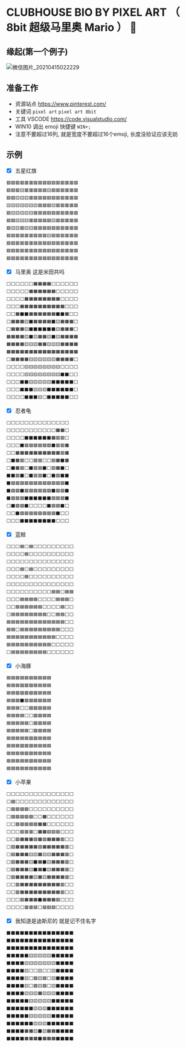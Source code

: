 # CLUBHOUSE BIO BY PIXEL ART （ 8bit 超级马里奥 Mario ） :wave:

## 缘起(第一个例子)

![微信图片_20210415022229](https://user-images.githubusercontent.com/81325606/115052348-6ce25f00-9f10-11eb-85f3-738184c5ff78.png)

## 准备工作

* 资源站点 https://www.pinterest.com/
* 关键词 `pixel art` `pixel art 8bit`
* 工具 VSCODE https://code.visualstudio.com/
* WIN10 调出 emoji 快捷键  `WIN+;`
* 注意不要超过16列, 就是宽度不要超过16个emoji, 长度没验证应该无妨

## 示例

- [x] 五星红旗

```
🟥🟥🟥🟥🟥🟥🟥🟥🟥🟥🟥🟥🟥🟥🟥🟥
🟥🟥🟥🟨🟥🟥🟥🟥🟥🟨🟥🟥🟥🟥🟥🟥
🟥🟥🟨🟨🟨🟥🟥🟥🟥🟥🟥🟥🟥🟥🟥🟥
🟨🟨🟨🟨🟨🟨🟨🟥🟥🟥🟨🟥🟥🟥🟥🟥
🟥🟨🟨🟨🟨🟨🟥🟥🟥🟥🟥🟥🟥🟥🟥🟥
🟥🟥🟨🟨🟨🟥🟥🟥🟥🟥🟨🟥🟥🟥🟥🟥
🟥🟨🟨🟥🟨🟨🟥🟥🟥🟥🟥🟥🟥🟥🟥🟥
🟥🟥🟥🟥🟥🟥🟥🟥🟥🟨🟥🟥🟥🟥🟥🟥
🟥🟥🟥🟥🟥🟥🟥🟥🟥🟥🟥🟥🟥🟥🟥🟥
🟥🟥🟥🟥🟥🟥🟥🟥🟥🟥🟥🟥🟥🟥🟥🟥
🟥🟥🟥🟥🟥🟥🟥🟥🟥🟥🟥🟥🟥🟥🟥🟥
```

- [x] 马里奥 这是米田共吗

```
⬜⬜⬜⬜⬜⬜🟧🟧🟧🟧⬜⬜⬜⬜⬜⬜
⬜⬜⬜⬜⬜🟧🟧🟧🟧🟧🟧⬜⬜⬜⬜⬜
⬜⬜⬜⬜🟧🟧🟧🟧🟧🟧🟧🟧⬜⬜⬜⬜
⬜⬜⬜🟧🟧🟧🟧🟧🟧🟧🟧🟧🟧⬜⬜⬜
⬜⬜🟧⬛⬛🟧🟧🟧🟧🟧🟧⬛⬛🟧⬜⬜
⬜🟧🟧🟧🟨⬛🟧🟧🟧🟧⬛🟨🟧🟧🟧⬜
⬜🟧🟧🟧🟨⬛⬛⬛⬛⬛⬛🟨🟧🟧🟧⬜
🟧🟧🟧🟧🟨⬛🟨🟧🟧🟨⬛🟨🟧🟧🟧🟧
🟧🟧🟧🟧🟨🟨🟨🟧🟧🟨🟨🟨🟧🟧🟧🟧
🟧🟧🟧🟧🟧🟧🟧🟧🟧🟧🟧🟧🟧🟧🟧🟧
⬜🟧🟧🟧🟧🟨🟨🟨🟨🟨🟨🟧🟧🟧🟧⬜
⬜⬜⬜⬜🟨🟨🟨🟨🟨🟨🟨🟨⬜⬜⬜⬜
⬜⬜⬜⬜🟨🟨🟨🟨🟨🟨🟨🟨⬛⬛⬜⬜
⬜⬜⬜⬛⬛🟨🟨🟨🟨🟨⬛⬛⬛⬛⬛⬜
⬜⬜⬜⬛⬛⬛🟨🟨🟨⬛⬛⬛⬛⬛⬛⬜
⬜⬜⬜⬜⬛⬛⬛🟨⬜⬛⬛⬛⬛⬛⬜⬜
```

- [x] 忍者龟

```
⬜⬜⬜⬜⬜⬜⬜⬜⬜⬜⬜⬜⬜⬜
⬜⬜⬜⬜⬜⬜⬜⬜⬜⬜⬜🟫🟫⬜
⬜⬜⬜⬜⬛⬛⬛⬛⬛⬛🟫🟥🟥⬜
⬜⬜⬜⬛🟩🟩🟩🟩🟩🟩⬛🟥🟥🟫
⬜⬜🟫🟫🟫🟫🟫🟫🟫🟫🟫🟫🟥🟫
⬜⬛🟫🟥⬜⬜🟥🟥⬜⬜🟥🟫⬛🟫
⬜⬛🟫🟥⬜⬛🟥🟥⬛⬜🟥🟫⬛⬜
⬛⬛🟩⬛⬜⬛🟥🟥⬛⬜⬛🟩⬛⬛
⬛🟩🟩🟩🟩🟩🟩🟩🟩🟩🟩🟩🟩⬛
⬛🟩🟩⬛🟩🟩🟩🟩🟩🟩⬛🟩🟩⬛
⬛🟩🟩🟩⬛⬛⬛⬛⬛⬛🟩🟩🟩⬛
⬜⬛🟩🟩⬛⬜⬜⬜⬜⬛🟩🟩⬛⬜
⬜⬜⬛🟩🟩🟩🟩🟩🟩🟩🟩⬛⬜⬜
⬜⬜⬜⬛⬛⬛⬛⬛⬛⬛⬛⬜⬜⬜
```

- [x] 蓝鲸

```
⬜⬜⬜🟦⬜🟦⬜⬜⬜⬜⬜⬜⬜⬜⬜
⬜⬜⬜⬜🟦⬜⬜⬜⬜⬜⬜⬜⬜⬜⬜
⬜⬜⬜⬜⬜⬜⬜⬜⬜⬜⬜⬜⬜⬜⬜
⬜⬜⬜🟦⬜🟦⬜⬜⬜⬜⬜⬜⬜⬜⬜
⬜⬜⬜⬜🟦⬜⬜⬜⬜⬜⬜⬜⬜⬜⬜
⬜⬜⬜⬜⬜⬜⬜⬜⬜⬜⬜⬜⬜⬜⬜
⬜⬜⬜⬜⬜⬜⬜⬜⬜⬜🟦🟦⬜🟦🟦
⬜⬜⬜🟦🟦🟦🟦⬜⬜⬜⬜🟦🟦🟦⬜
⬜⬜🟦🟦🟦🟦🟦🟦⬜⬜⬜⬜🟦⬜⬜
⬜🟦🟦🟦🟦🟦🟦🟦🟦⬜⬜🟦🟦⬜⬜
🟦🟦🟦🟦🟦🟦🟦🟦🟦🟦🟦🟦🟦⬜⬜
🟦🟦⬜🟦🟦🟦🟦🟦🟦🟦🟦🟦⬜⬜⬜
🟦🟦🟦🟦🟦🟦🟦🟦🟦🟦🟦⬜⬜⬜⬜
🟦🟦🟦🟦🟦🟦🟦🟦🟦🟦⬜⬜⬜⬜⬜
⬜🟦🟦🟦🟦🟦🟦🟦🟦⬜⬜⬜⬜⬜⬜
```

- [x] 小海豚

```
🟦🟦🟦🟦🟦🟦🟦🟦🟦🟦
🟦🟦🟦🟪🟪🟪🟦🟦🟦🟦
🟦🟦🟪🟪🟪🟪🟪🟦🟦🟦
🟦🟪🟪⬛🟪🟪🟪🟪🟪🟦
🟦🟦🟦⬜⬜🟪🟪🟪🟪🟦
🟦🟦🟦🟦⬜⬜🟪🟪🟦🟦
🟦🟦🟦🟦🟦⬜🟪🟪🟦🟦
🟦🟦🟦🟦🟦⬜🟪🟪🟦🟦
🟦🟦🟦🟦🟦🟪🟪🟦🟦🟦
🟦🟦🟦🟪🟪🟪🟦🟦🟦🟦
🟦🟦🟦🟦🟪🟪🟦🟦🟦🟦
🟦🟦🟦🟦🟦🟪🟦🟦🟦🟦
🟦🟦🟦🟦🟦🟦🟦🟦🟦🟦
```

- [x] 小苹果

```
⬜⬜⬜⬜⬜⬜⬜⬜⬜⬜⬜⬜⬜⬜⬜
⬜🟩⬜⬜⬜⬜⬜⬜⬜⬜⬜⬜⬜⬜⬜
⬜🟩🟩🟩🟩⬜⬜⬜⬜⬜⬜⬜⬜⬜⬜
⬜🟩🟩🟩🟩🟩⬜⬜🟫⬜⬜⬜⬜⬜⬜
⬜⬜🟩🟩🟩🟩🟩🟫🟫⬜⬜⬜⬜⬜⬜
⬜⬜⬜🟥🟥🟥⬜🟫🟫🟥🟥🟥⬜⬜⬜
⬜⬜🟥🟧🟧🟧🟥🟫🟥🟧🟧🟧🟥⬜⬜
⬜🟥🟧🟧🟧🟧🟧🟥🟧🟧🟧🟧🟧🟥⬜
⬜🟥🟧🟧🟧🟨🟨🟧🟨🟨🟧🟧🟧🟥⬜
⬜🟥🟧🟧🟧🟨⬛🟧⬛🟨🟧🟧🟧🟥⬜
⬜🟥🟧🟧🟧🟨⬛🟧⬛🟨🟧🟧🟧🟥⬜
⬜🟥🟧🟧🟧🟧🟨🟧🟨🟧🟧🟧🟧🟥⬜
⬜⬜🟥🟧🟧🟧🟧🟧🟧🟧🟧🟧🟥⬜⬜
⬜⬜🟥🟧🟧🟧🟧🟧🟧🟧🟧🟧🟥⬜⬜
⬜⬜⬜🟥🟧🟧🟧⬛🟧🟧🟧🟥⬜⬜⬜
⬜⬜⬜⬜🟥🟥🟥⬜🟥🟥🟥⬜⬜⬜⬜
```

- [x] 我知道是迪斯尼的 就是记不住名字

```
⬛⬛⬛⬛⬛⬛⬛⬛⬛⬛⬛⬛⬛⬛⬛
⬛⬛⬛⬛⬛⬛⬛⬛⬛⬛⬛⬛⬛⬛⬛
⬛⬛⬛⬛⬛⬛⬛⬛⬛⬛⬛⬛⬛⬛⬛
⬛⬛⬛⬛⬛🟨🟨🟨🟨🟨⬛⬛⬛⬛⬛
⬛⬛⬛⬛🟨🟨🟨🟨🟨🟨🟨⬛⬛⬛⬛
⬛⬛⬛⬛🟨⬜⬜🟨⬜⬜🟨⬛⬛⬛⬛
⬛⬛⬛⬛🟨⬜🟩🟨🟩⬜🟨⬛⬛⬛⬛
⬛⬛⬛⬛🟨⬜🟩🟨🟩⬜🟨⬛⬛⬛⬛
⬛⬛⬛⬛🟨🟨🟨🟧🟨🟨🟨⬛⬛⬛⬛
⬛⬛⬛⬛⬛🟨🟨🟨🟨🟨⬛⬛⬛⬛⬛
⬛⬛⬛⬛⬛⬛🟨🟨🟨⬛⬛⬛⬛⬛⬛
⬛⬛⬛⬛⬛🟨🟨🟨🟨🟨⬛⬛⬛⬛⬛
⬛⬛⬛⬛⬛⬛🟨🟨🟨⬛⬛⬛⬛⬛⬛
⬛⬛⬛⬛🟧🟧🟨⬛🟨🟧🟧⬛⬛⬛⬛
⬛⬛⬛⬛🟧🟧🟧⬛🟧🟧🟧⬛⬛⬛⬛
```
